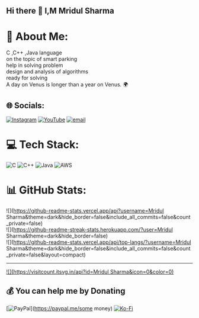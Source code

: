## Hi there 👋 I,M Mridul Sharma

# 💫 About Me:
C ,C++ ,Java language<br>on the topic of smart parking<br>help in solving problem<br>design and analysis of algorithms<br>ready for solving<br>A day on Venus is longer than a year on Venus. 🌍


## 🌐 Socials:
[![Instagram](https://img.shields.io/badge/Instagram-%23E4405F.svg?logo=Instagram&logoColor=white)](https://instagram.com/mridulsharma_i) [![YouTube](https://img.shields.io/badge/YouTube-%23FF0000.svg?logo=YouTube&logoColor=white)](https://youtube.com/@@sharma3498) [![email](https://img.shields.io/badge/Email-D14836?logo=gmail&logoColor=white)](mailto:Sharmamridul684@gmail.com) 

# 💻 Tech Stack:
![C](https://img.shields.io/badge/c-%2300599C.svg?style=for-the-badge&logo=c&logoColor=white) ![C++](https://img.shields.io/badge/c++-%2300599C.svg?style=for-the-badge&logo=c%2B%2B&logoColor=white) ![Java](https://img.shields.io/badge/java-%23ED8B00.svg?style=for-the-badge&logo=openjdk&logoColor=white) ![AWS](https://img.shields.io/badge/AWS-%23FF9900.svg?style=for-the-badge&logo=amazon-aws&logoColor=white)
# 📊 GitHub Stats:
![](https://github-readme-stats.vercel.app/api?username=Mridul Sharma&theme=dark&hide_border=false&include_all_commits=false&count_private=false)<br/>
![](https://github-readme-streak-stats.herokuapp.com/?user=Mridul Sharma&theme=dark&hide_border=false)<br/>
![](https://github-readme-stats.vercel.app/api/top-langs/?username=Mridul Sharma&theme=dark&hide_border=false&include_all_commits=false&count_private=false&layout=compact)

---
[![](https://visitcount.itsvg.in/api?id=Mridul Sharma&icon=0&color=0)](https://visitcount.itsvg.in)

  ## 💰 You can help me by Donating
  [![PayPal](https://img.shields.io/badge/PayPal-00457C?style=for-the-badge&logo=paypal&logoColor=white)](https://paypal.me/some money) [![Ko-Fi](https://img.shields.io/badge/Ko--fi-F16061?style=for-the-badge&logo=ko-fi&logoColor=white)](https://ko-fi.com/chai) 

  
<!-- Proudly created with GPRM ( https://gprm.itsvg.in ) -->
